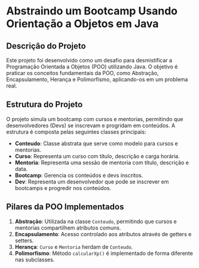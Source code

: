 # Abstraindo um Bootcamp Usando Orientação a Objetos em Java

## Descrição do Projeto

Este projeto foi desenvolvido como um desafio para desmistificar a Programação Orientada a Objetos (POO) utilizando Java. O objetivo é praticar os conceitos fundamentais da POO, como Abstração, Encapsulamento, Herança e Polimorfismo, aplicando-os em um problema real.

## Estrutura do Projeto

O projeto simula um bootcamp com cursos e mentorias, permitindo que desenvolvedores (Devs) se inscrevam e progridam em conteúdos. A estrutura é composta pelas seguintes classes principais:

- **Conteudo**: Classe abstrata que serve como modelo para cursos e mentorias.
- **Curso**: Representa um curso com título, descrição e carga horária.
- **Mentoria**: Representa uma sessão de mentoria com título, descrição e data.
- **Bootcamp**: Gerencia os conteúdos e devs inscritos.
- **Dev**: Representa um desenvolvedor que pode se inscrever em bootcamps e progredir nos conteúdos.

## Pilares da POO Implementados

1. **Abstração**: Utilizada na classe `Conteudo`, permitindo que cursos e mentorias compartilhem atributos comuns.
2. **Encapsulamento**: Acesso controlado aos atributos através de getters e setters.
3. **Herança**: `Curso` e `Mentoria` herdam de `Conteudo`.
4. **Polimorfismo**: Método `calcularXp()` é implementado de forma diferente nas subclasses.

